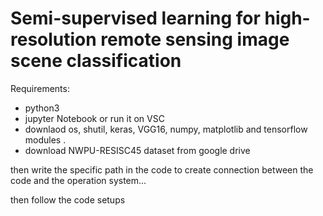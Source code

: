 # Semi-supervised learning for high-resolution remote sensing image scene classification

 Requirements:
 
- python3 
- jupyter Notebook or run it on VSC
- downlaod os, shutil, keras, VGG16, numpy, matplotlib and tensorflow modules .
- download NWPU-RESISC45 dataset from google drive

 then write the specific path in the code to create connection between the code 
 and the operation system...
 
 then follow the code setups 







